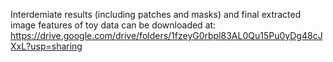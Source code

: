 Interdemiate results (including patches and masks) and final extracted image features of toy data can be downloaded at: https://drive.google.com/drive/folders/1fzeyG0rbpl83AL0Qu15Pu0yDg48cJXxL?usp=sharing 
